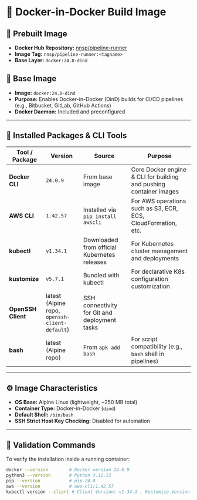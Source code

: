 # 🐳 Docker-in-Docker Build Image 

## 🧩 Prebuilt Image

- **Docker Hub Repository:** [nnsp/pipeline-runner](https://hub.docker.com/r/nnsp/pipeline-runner)
- **Image Tag:** `nnsp/pipeline-runner:<tagname>`
- **Base Layer:** `docker:24.0-dind`

## 🧩 Base Image
- **Image:** `docker:24.0-dind`
- **Purpose:** Enables Docker-in-Docker (DinD) builds for CI/CD pipelines (e.g., Bitbucket, GitLab, GitHub Actions)
- **Docker Daemon:** Included and preconfigured

---

## 🧠 Installed Packages & CLI Tools

| Tool / Package | Version | Source | Purpose |
|----------------|----------|---------|----------|
| **Docker CLI** | `24.0.9` | From base image | Core Docker engine & CLI for building and pushing container images |
| **AWS CLI** | `1.42.57` | Installed via `pip install awscli` | For AWS operations such as S3, ECR, ECS, CloudFormation, etc. |
| **kubectl** | `v1.34.1` | Downloaded from official Kubernetes releases | For Kubernetes cluster management and deployments |
| **kustomize** | `v5.7.1` | Bundled with kubectl | For declarative K8s configuration customization |
| **OpenSSH Client** | latest (Alpine repo, `openssh-client-default`) | SSH connectivity for Git and deployment tasks |
| **bash** | latest (Alpine repo) | From `apk add bash` | For script compatibility (e.g., `bash` shell in pipelines) 

---

## ⚙️ Image Characteristics
- **OS Base:** Alpine Linux (lightweight, ~250 MB total)
- **Container Type:** Docker-in-Docker (`dind`)
- **Default Shell:** `/bin/bash`
- **SSH Strict Host Key Checking:** Disabled for automation

---

## 🧪 Validation Commands
To verify the installation inside a running container:

```bash
docker --version        # Docker version 24.0.9
python3 --version       # Python 3.12.12
pip --version           # pip 24.0
aws --version           # aws-cli/1.42.57
kubectl version --client # Client Version: v1.34.1 , Kustomize Version: v5.7.1
